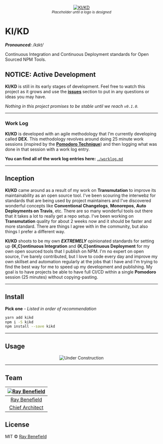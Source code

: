 <p align="center">
    <a href="https://github.com/RayBenefield/kikd">
        <img src="https://screenshotlayer.com/images/assets/placeholder.png" alt="KI/KD"/>
    </a>
    <br />
    <sub><em>Placeholder until a logo is designed</em></sub>
</p>

# KI/KD

***Pronounced:*** */kɪkt/*

Continuous Integration and Continuous Deployment standards for Open Sourced NPM Tools.


## NOTICE: Active Development

**KI/KD** is still in its early stages of development. Feel free to watch this
project as it grows and use the
[**issues**](https://github.com/RayBenefield/kikd/issues) section to
put in any questions or ideas you may have.

*Nothing in this project promises to be stable until we reach `v0.1.0`.*

---

### Work Log

**KI/KD** is developed with an agile methodology that I'm currently developing
called **DEX**. This methodology revolves around doing 25 minute work sessions
(inspired by the [**Pomodoro
Technique**](https://lifehacker.com/productivity-101-a-primer-to-the-pomodoro-technique-1598992730))
and then logging what was done in that session with a work log entry.

**You can find all of the work log entries here:** [`./worklog.md`](./worklog.md)

---


## Inception

**KI/KD** came around as a result of my work on **Transmutation** to improve its
maintainability as an open source tool. I've been scouring the interwebz for
standards that are being used by project maintainers and I've discovered
wonderful concepts like **Conventional Changelogs**, **Monorepos**, **Auto
Deployments on Travis**, etc. There are so many wonderful tools out there that
it takes a lot to really get a repo setup. I've been working on
**Transmutation** quality for about 2 weeks now and it should be faster and more
standard. There are things I agree with in the community, but also things I
prefer a different way.

**KI/KD** shoots to be my own ***EXTREMELY*** opinionated standards for setting
up **{K,C}ontinuous Integration** and **{K,C}ontinuous Deployment** for my own
open sourced tools that I publish on NPM. I'm no expert on open source, I've
barely contributed, but I love to code every day and improve my own skillset and
automation regularly at the jobs that I have and I'm trying to find the best way
for me to speed up my development and publishing. My goal is to have projects be
able to have full CI/CD within a single **Pomodoro** session (25 minutes)
without copying-pasting.

---


## Install

**Pick one** - *Listed in order of recommendation*

```bash
yarn add kikd
npm i -S kikd
npm install --save kikd
```

---


## Usage

<p align="center">
    <img src="https://media.giphy.com/media/WKAwHGV5Hu3vi/giphy.gif" alt="Under Construction"/>
</p>


---


## Team

|[![Ray Benefield](http://gravatar.com/avatar/e931b13306ea1022549766266727f789?s=144)](https://github.com/RayBenefield) |
|:---:|
|[Ray Benefield](https://raybenefield.com) |
|[Chief Architect](https://en.wikipedia.org/wiki/Software_architect) |


## License

MIT © [Ray Benefield](https://raybenefield.com)
